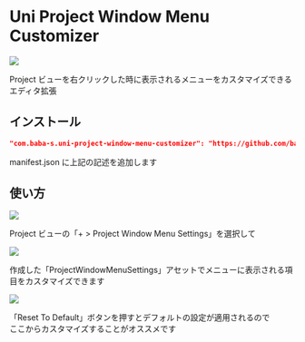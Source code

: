 # Uni Project Window Menu Customizer

![](https://cdn-ak.f.st-hatena.com/images/fotolife/b/baba_s/20200203/20200203201605.png)

Project ビューを右クリックした時に表示されるメニューをカスタマイズできるエディタ拡張  

## インストール

```json
"com.baba-s.uni-project-window-menu-customizer": "https://github.com/baba-s/UniProjectWindowMenuCustomizer.git",
```

manifest.json に上記の記述を追加します  

## 使い方

![](https://cdn-ak.f.st-hatena.com/images/fotolife/b/baba_s/20200203/20200203201556.png)

Project ビューの「+ > Project Window Menu Settings」を選択して  

![](https://cdn-ak.f.st-hatena.com/images/fotolife/b/baba_s/20200203/20200203201559.png)

作成した「ProjectWindowMenuSettings」アセットでメニューに表示される項目をカスタマイズできます  

![](https://cdn-ak.f.st-hatena.com/images/fotolife/b/baba_s/20200203/20200203201601.png)

「Reset To Default」ボタンを押すとデフォルトの設定が適用されるので  
ここからカスタマイズすることがオススメです  